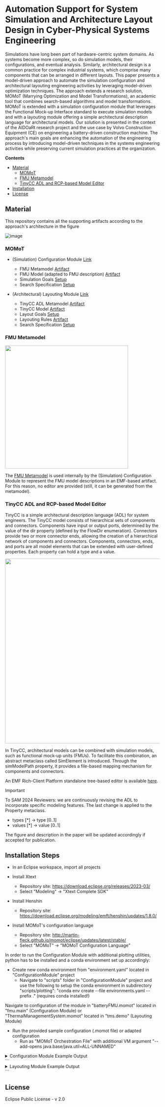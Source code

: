 # Automation Support for System Simulation and Architecture Layout Design in Cyber-Physical Systems Engineering

Simulations have long been part of hardware-centric system domains. As systems become more complex, so do simulation models, their configurations, and eventual analysis. 
Similarly, architectural design is a common practice for complex industrial systems, which comprise many components that can be arranged in different layouts. This paper presents a model-driven approach to automate the simulation configuration and architectural layouting engineering activities by leveraging model-driven optimization techniques.
The approach extends a research solution, MOMoT (Marrying Optimization and Model Transformations), an academic tool that combines search-based algorithms and model transformations. 
MOMoT is extended with a simulation configuration module that leverages the Functional Mock-up Interface standard to execute simulation models and with a layouting module offering a simple architectural description language for architectural models. Our solution is presented in the context of the AIDOaRt research project and the use case by Volvo Construction Equipment (CE) on engineering a battery-driven construction machine. The approach's main goals are enhancing the automation of the engineering process by introducing model-driven techniques in the systems engineering activities while preserving current simulation practices at the organization.

**Contents**
* [Material](#material)
    * [MOMoT](#momot)
    * [FMU Metamodel](#fmu-metamodel)
    * [TinyCC ADL and RCP-based Model Editor](#tinycc-adl-and-rcp-based-model-editor)
* [Installation](#installation-steps)
* [License](#license)

## Material

This repository contains all the supporting artifacts according to the approach's architecture in the figure

![image](https://github.com/jku-win-se/MOMoT4SAM2024/assets/925612/44401109-f97d-4137-b2fa-511b285d0970)

### MOMoT
- (Simulation) Configuration Module [Link](ConfigurationModule/src/fmu/main/batteryFMU.momot)
    - FMU Metamodel [Artifact](ConfigurationModule/metamodel/FMUModel.ecore)
    - FMU Model (adapted to FMU description) [Artifact](ConfigurationModule/models/FMU_skeleton.xmi)
    - Simulation Goals [Setup](https://github.com/jku-win-se/MOMoT4SAM2024/blob/main/ConfigurationModule/src/fmu/main/batteryFMU.momot#L64-L77)
    - Search Specification [Setup](https://github.com/jku-win-se/MOMoT4SAM2024/blob/main/ConfigurationModule/src/fmu/main/batteryFMU.momot#L79-L91)

- (Architectural) Layouting Module [Link](LayoutingModule/src/tms/demo/ThermalManagementSystem.momot)
    - TinyCC ADL Metamodel [Artifact](https://github.com/jku-win-se/TinyCC-ADL/blob/main/TinyCC/model/tinycc.ecore)
    - TinyCC Model [Artifact](LayoutingModule/models/TinyCC_input.xmi)
    - Layout Goals [Setup](https://github.com/jku-win-se/MOMoT4SAM2024/blob/main/LayoutingModule/src/tms/demo/ThermalManagementSystem.momot#L81-L88)
    - Layouting Rules [Artifact](LayoutingModule/transformations/tinycc.henshin)
    - Search Specification [Setup](https://github.com/jku-win-se/MOMoT4SAM2024/blob/main/LayoutingModule/src/tms/demo/ThermalManagementSystem.momot#L60-L70)


### FMU Metamodel

<img src="https://github.com/jku-win-se/MOMoT4SAM2024/assets/925612/ff0ac3ca-24b0-4dd6-83e8-3115bc5b2371" width="400" />

The [FMU Metamodel](ConfigurationModule/metamodel/FMUModel.ecore) is used internally by the (Simulation) Configuration Module to represent the FMU model descriptions in an EMF-based artifact. For this reason, no editor are provided (still, it can be generated from the metamodel).

### TinyCC ADL and RCP-based Model Editor
TinyCC is a simple architectural description language (ADL) for system engineers. The TinyCC model consists of hierarchical sets of components and connectors. Components have input or output ports, determined by the value of the dir property (defined by the FlowDir enumeration). Connectors provide two or more connector ends, allowing the creation of a hierarchical network of components and connectors. Components, connectors, ends, and ports are all model elements that can be extended with user-defined properties. Each property can hold a type and a value.

<img src="https://github.com/jku-win-se/MOMoT4SAM2024/assets/925612/a24effd1-fd11-4f93-bec2-5a8d3a1f464e" width="600" />

In TinyCC, architectural models can be combined with simulation models, such as functional mock-up units (FMUs). To facilitate this combination, an abstract metaclass called SimElement is introduced. Through the simModelPath property, it provides a file-based mapping mechanism for components and connectors.

An EMF Rich-Client Platform standalone tree-based editor is available [here](https://github.com/jku-win-se/TinyCC-ADL).


> [!IMPORTANT]
> To SAM 2024 Reviewers: we are continuously revising the ADL to incorporate specific modeling features. The last change is  applied to the Property metaclass. 
> - types \[\*\] \-\> type \[0..1]
> - values \[\*\] \-\> value \[0..1]
>   
> The figure and description in the paper will be updated accordingly if accepted for publication.

## Installation Steps

- In an Eclipse workspace, import all projects

- Install Xtext

  - Repository site: https://download.eclipse.org/releases/2023-03/
  - Select "Modeling" -> "Xtext Complete SDK"

- Install Henshin

  - Repository site: https://download.eclipse.org/modeling/emft/henshin/updates/1.8.0/

- Install MOMoT's configuration language

  - Repository site: http://martin-fleck.github.io/momot/eclipse/updates/latest/stable/
  - Select "MOMoT" -> "MOMoT Configuration Language"

In order to run the Configuration Module with additional plotting utilities, python has to be installed and a conda environment set up accordingly:

- Create new conda environment from "environment.yaml" located in "ConfigurationModule" project
  - Navigate to "scripts" folder in "ConfigurationModule" project and use the following to setup the conda environment in subdirectory "scripts/plotting": "conda env create --file environments.yaml --prefix ." (requires conda installed!)

Navigate to configuration of the module in "batteryFMU.momot" located in "fmu.main" (Configuration Module) or "ThermalManagementSystem.momot" located in "tms.demo" (Layouting Module)

- Run the provided sample configuration (.momot file) or adapted configuration
    - Run as "MOMoT Orchestration File" with additional VM argument "--add-opens java.base/java.util=ALL-UNNAMED"

<details>
  <summary>Configuration Module Example Output</summary>
  
  ```
Search started.
-------------------------------------------------------
Search
-------------------------------------------------------
InputModel:      models/FMU.xmi
Objectives:      [TotalTractiveEnergy, TotalBatteryLosses, SoC]
NrObjectives:    3
Constraints:     []
NrConstraints:   0
Transformations: [transformations/fmu.henshin]
Units:           [Rule setInput(name, val)]
SolutionLength:  3
PopulationSize:  10
Iterations:      100
MaxEvaluations:  1000
AlgorithmRuns:   1
---------------------------
Run 'NSGAII' 1 times...
log4j:WARN No appenders could be found for logger (no.ntnu.ihb.fmi4j.importer.fmi2.AbstractModelInstance).
log4j:WARN Please initialize the log4j system properly.
log4j:WARN See http://logging.apache.org/log4j/1.2/faq.html#noconfig for more info.
[18:23:29.799] Run 1 of 1 started.
[18:24:20.597] Run 1 of 1 terminated after 0:00:50.794 (50794 ms).
[18:24:20.597] Total runtime for 1 seeds: 0:00:50.798 (50798 ms).
-------------------------------------------------------
Results
-------------------------------------------------------
- Save objectives of all algorithms to 'output/objectives/objective_values.txt'
---------------------------
Objectives of all algorithms
---------------------------
1.72594043438937 0.8852611877183272 -63.40850045443646
1.72594043438937 1.073015691445456 -63.83175415900486

- Save solutions of all algorithms to 'output/solutions/objective_values.txt'
- Save solutions of all algorithms to 'output/solutions/objective_values.txt'
- Save models of all algorithms to 'output/models/'
Exit Code: 0
Search finished.
  ```
  </details>
  ```

  
<details>
  <summary>Layouting Module Example Output</summary>
  
  ```

  Search started.
-------------------------------------------------------
Search
-------------------------------------------------------
InputModel:      models/TinyCC_input.xmi
Objectives:      [FlowCountMax, FlowCountMin, SolutionLength]
NrObjectives:    3
Constraints:     [allTypesUsed]
NrConstraints:   1
Transformations: [transformations/tinycc.henshin]
Units:           [SequentialUnit connectComponent(var toId, var fromId, var toType), SequentialUnit changeComponent(var fromId, var toId)]
SolutionLength:  10
PopulationSize:  30
Iterations:      33
MaxEvaluations:  1000
AlgorithmRuns:   1
---------------------------
Run 'NSGAII' 1 times...
[18:30:51.973] Run 1 of 1 started.
[18:30:59.423] Run 1 of 1 terminated after 0:00:07.446 (7446 ms).
[18:30:59.424] Total runtime for 1 seeds: 0:00:07.450 (7450 ms).
-------------------------------------------------------
Analysis
-------------------------------------------------------
---------------------------
Analysis Results
---------------------------
---------------------------
- Save Analysis to 'output/analysis/analysis.txt'
- Save Indicator BoxPlots to 'output/analysis/'
-------------------------------------------------------
Results
-------------------------------------------------------
- Save objectives of all algorithms to 'output/objectives/objective_values.txt'
---------------------------
Objectives of all algorithms
---------------------------
-2.0 2.0 7.0
-3.0 3.0 7.0

- Save solutions of all algorithms to 'output/solutions/all_solutions.txt'
- Save solutions of all algorithms to 'output/solutions/all_solutions.txt'
- Save models of all algorithms to 'output/models/'
Search finished.
  ```
  </details>
  ```

## License

Eclipse Public License - v 2.0
